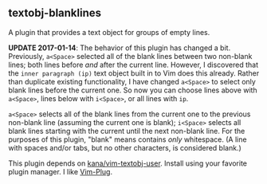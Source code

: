 ## textobj-blanklines

A plugin that provides a text object for groups of empty lines.

**UPDATE 2017-01-14**: The behavior of this plugin has changed a bit. Previously, `a<Space>` selected all of the blank
lines between two non-blank lines; both lines before _and_ after the current line. However, I discovered that the `inner
paragraph (ip)` text object built in to Vim does this already. Rather than duplicate existing functionality, I have
changed `a<Space>` to select only blank lines before the current one. So now you can choose lines above with `a<Space>`,
lines below with `i<Space>`, or all lines with `ip`.

`a<Space>` selects all of the blank lines from the current one to the previous non-blank line (assuming the current one
is blank); `i<Space>` selects all blank lines starting with the current until the next non-blank line. For the purposes
of this plugin, "blank" means contains _only_ whitespace. (A line with spaces and/or tabs, but no other characters, is
considered blank.)

This plugin depends on [kana/vim-textobj-user](https://github.com/kana/vim-textobj-user). Install using your favorite
plugin manager. I like [Vim-Plug](https://github.com/junegunn/vim-plug).
